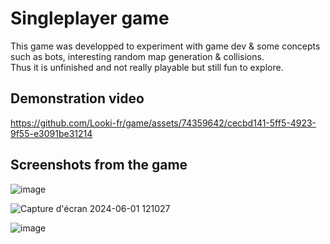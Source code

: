 # Singleplayer game

This game was developped to experiment with game dev & some concepts such as bots, interesting random map generation & collisions.\
Thus it is unfinished and not really playable but still fun to explore.

## Demonstration video

https://github.com/Looki-fr/game/assets/74359642/cecbd141-5ff5-4923-9f55-e3091be31214

## Screenshots from the game

![image](https://github.com/Looki-fr/game/assets/74359642/d465a298-bca1-4283-aec3-d821a3c101ec)

![Capture d'écran 2024-06-01 121027](https://github.com/Looki-fr/game/assets/74359642/653b4035-8bf0-4393-a459-fba534efb398)

![image](https://github.com/Looki-fr/game/assets/74359642/4e56eb78-78b3-4434-a064-a31d4d5f407d)
